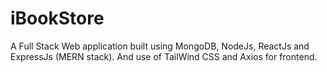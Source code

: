 # iBookStore
A Full Stack Web application built using MongoDB, NodeJs, ReactJs and ExpressJs (MERN stack). And use of TailWind CSS and Axios for frontend.
